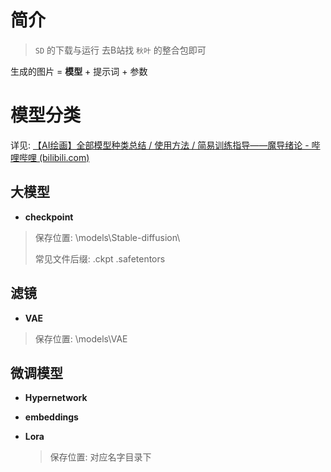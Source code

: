 # 简介

>  `SD` 的下载与运行 去B站找 `秋叶` 的整合包即可

生成的图片 = **模型** + 提示词 + 参数 



# 模型分类

详见: [【AI绘画】全部模型种类总结 / 使用方法 / 简易训练指导——魔导绪论 - 哔哩哔哩 (bilibili.com)](https://www.bilibili.com/read/cv21362202)



## 大模型

+ **checkpoint**

> 保存位置: \models\Stable-diffusion\
>
> 常见文件后缀: .ckpt  .safetentors



## 滤镜

+ **VAE**

> 保存位置: \models\VAE



## 微调模型

+ **Hypernetwork**

+ **embeddings**

+ **Lora**

    > 保存位置: 对应名字目录下



